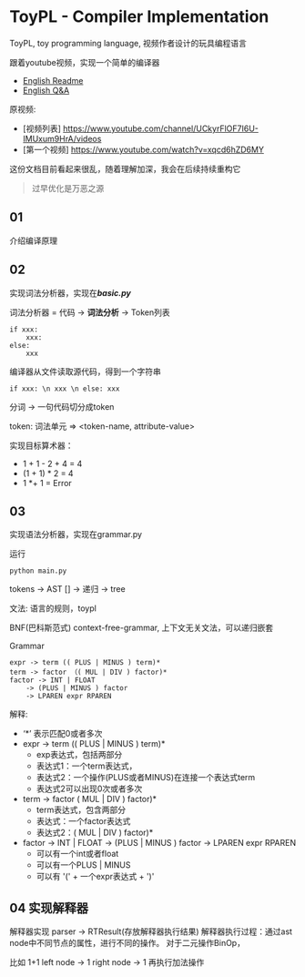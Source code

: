 # ToyPL - Compiler Implementation
ToyPL, toy programming language, 视频作者设计的玩具编程语言

跟着youtube视频，实现一个简单的编译器

- [English Readme](https://github.com/shyandsy/ToyPL-compiler-implementation/blob/main/README.md)
- [English Q&A](https://github.com/shyandsy/ToyPL-compiler-implementation/blob/main/Question-And-Answer.md)

原视频:
- [视频列表] https://www.youtube.com/channel/UCkyrFlOF7I6U-IMUxum9HrA/videos
- [第一个视频] https://www.youtube.com/watch?v=xqcd6hZD6MY

这份文档目前看起来很乱，随着理解加深，我会在后续持续重构它
> 过早优化是万恶之源

## 01 
介绍编译原理

## 02
实现词法分析器，实现在***basic.py***

词法分析器 = 代码 -> **词法分析** -> Token列表
```
if xxx:
    xxx:
else:
    xxx
```

编译器从文件读取源代码，得到一个字符串
```
if xxx: \n xxx \n else: xxx
```

分词 -> 一句代码切分成token

token: 词法单元 => <token-name, attribute-value>

实现目标算术器：
- 1 + 1 - 2 + 4 = 4
- (1 + 1) * 2 = 4
- 1 *+ 1 = Error

## 03
实现语法分析器，实现在grammar.py

运行
```shell
python main.py
```

tokens -> AST
[] -> 递归 -> tree

文法: 语言的规则，toypl

BNF(巴科斯范式)
context-free-grammar, 上下文无关文法，可以递归嵌套

Grammar
```
expr -> term (( PLUS | MINUS ) term)*
term -> factor （( MUL | DIV ) factor)*
factor -> INT | FLOAT
    -> (PLUS | MINUS ) factor
    -> LPAREN expr RPAREN
```

解释:
- ‘*’ 表示匹配0或者多次
- expr -> term (( PLUS | MINUS ) term)*
  - exp表达式，包括两部分
  - 表达式1：一个term表达式，
  - 表达式2：一个操作(PLUS或者MINUS)在连接一个表达式term
  - 表达式2可以出现0次或者多次
- term -> factor ( MUL | DIV ) factor)*
  - term表达式，包含两部分
  - 表达式：一个factor表达式
  - 表达式2：( MUL | DIV ) factor)*
- factor -> INT | FLOAT
    -> (PLUS | MINUS ) factor
    -> LPAREN expr RPAREN
  - 可以有一个int或者float
  - 可以有一个PLUS | MINUS
  - 可以有 '(' + 一个expr表达式 + ')'

## 04 实现解释器

解释器实现
parser -> RTResult(存放解释器执行结果)
解释器执行过程：通过ast node中不同节点的属性，进行不同的操作。
对于二元操作BinOp，

比如 1+1
left node -> 1
right node -> 1
再执行加法操作